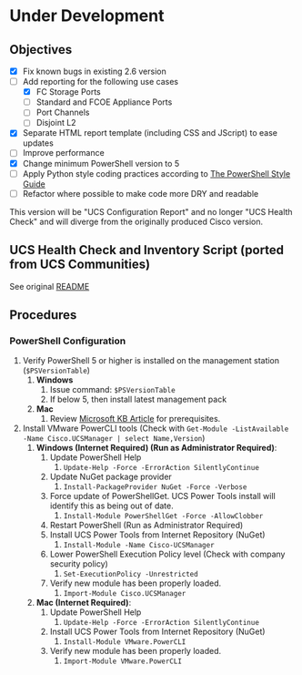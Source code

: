 # Under Development
## Objectives
- [x] Fix known bugs in existing 2.6 version
- [ ] Add reporting for the following use cases
  - [x] FC Storage Ports
  - [ ] Standard and FCOE Appliance Ports
  - [ ] Port Channels
  - [ ] Disjoint L2
- [x] Separate HTML report template (including CSS and JScript) to ease updates
- [ ] Improve performance
- [x] Change minimum PowerShell version to 5
- [ ] Apply Python style coding practices according to [The PowerShell Style Guide](https://github.com/PoshCode/PowerShellPracticeAndStyle/blob/master/Style-Guide/Introduction.md)
- [ ] Refactor where possible to make code more DRY and readable

This version will be "UCS Configuration Report" and no longer "UCS Health Check" and will diverge from the originally produced Cisco version.

## UCS Health Check and Inventory Script (ported from UCS Communities)
See original [README](https://github.com/datacenter/ucs-browser)

## Procedures
### PowerShell Configuration
1. Verify PowerShell 5 or higher is installed on the management station (`$PSVersionTable`)
   1. **Windows**
      1. Issue command: `$PSVersionTable`
      2. If below 5, then install latest management pack
   2. **Mac**
      1. Review [Microsoft KB Article][1] for prerequisites.
2. Install VMware PowerCLI tools (Check with `Get-Module -ListAvailable -Name Cisco.UCSManager | select Name,Version`)
   1. **Windows (Internet Required) (Run as Administrator Required)**:
      1. Update PowerShell Help
         1. `Update-Help -Force -ErrorAction SilentlyContinue`
      2. Update NuGet package provider
         1. `Install-PackageProvider NuGet -Force -Verbose`
      3. Force update of PowerShellGet. UCS Power Tools install will identify this as being out of date.
         1. `Install-Module PowerShellGet -Force -AllowClobber`
      4. Restart PowerShell (Run as Administrator Required)
      5. Install UCS Power Tools from Internet Repository (NuGet)
         1. `Install-Module -Name Cisco-UCSManager`
      6. Lower PowerShell Execution Policy level (Check with company security policy)
         1. `Set-ExecutionPolicy -Unrestricted`
      7. Verify new module has been properly loaded.
         1. `Import-Module Cisco.UCSManager`
   2. **Mac (Internet Required)**:
      1. Update PowerShell Help
         1. `Update-Help -Force -ErrorAction SilentlyContinue`
      2. Install UCS Power Tools from Internet Repository (NuGet)
         1. `Install-Module VMware.PowerCLI`
      3. Verify new module has been properly loaded.
         1. `Import-Module VMware.PowerCLI`

[1]: https://docs.microsoft.com/en-us/powershell/scripting/install/installing-powershell-on-macos?view=powershell-7.2

[2]: https://kb.vmware.com/s/article/59235
